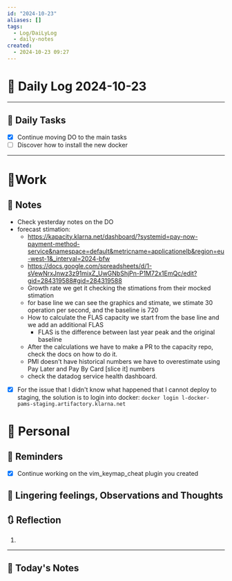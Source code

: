 ```yaml
---
id: "2024-10-23"
aliases: []
tags:
  - Log/DaiLyLog
  - daily-notes
created:
  - 2024-10-23 09:27
---
```


# 📅 Daily Log 2024-10-23

---

## 🔷 Daily Tasks

- [x] Continue moving DO to the main tasks
- [ ] Discover how to install the new docker

---

# 💼Work

## 🚀 Notes

- Check yesterday notes on the DO
- forecast stimation:
    - https://kapacity.klarna.net/dashboard/?systemid=pay-now-payment-method-service&namespace=default&metricname=applicationelb&region=eu-west-1&_interval=2024-bfw
    - https://docs.google.com/spreadsheets/d/1-sVewNrxJnwz3z91mixZ_UwGNbShjPn-P1M72x1EmQc/edit?gid=284319588#gid=284319588
    - Growth rate we get it checking the stimations from their mocked stimation
    - for base line we can see the graphics and stimate, we stimate 30 operation per second, and the baseline is 720
    - How to calculate the FLAS capacity we start from the base line and we add an additional FLAS
        - FLAS is the difference between last year peak and the original baseline
    - After the calculations we have to make a PR to the capacity repo, check the docs on how to do it.
    - PMI doesn't have historical numbers we have to overestimate using Pay Later and Pay By Card [slice it] numbers
    - check the datadog service health dashboard.

- [x] For the issue that I didn't know what happened that I cannot deploy to staging, the solution is to login into docker: `docker login l-docker-pams-staging.artifactory.klarna.net`

# 👑 Personal

## 📕 Reminders

- [x] Continue working on the vim_keymap_cheat plugin you created

## 💬 Lingering feelings, Observations and Thoughts

## 🔃 Reflection

1.

---

## 📅 Today's Notes
